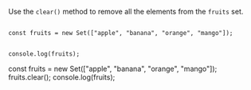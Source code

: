 Use the `clear()` method
to remove all the elements
from the `fruits` set.

<codeblock type="exercise" language="javascript" testMode="fixedInput">
<code>
const fruits = new Set(["apple", "banana", "orange", "mango"]);

console.log(fruits);
</code>

<solution>
const fruits = new Set(["apple", "banana", "orange", "mango"]);
fruits.clear();
console.log(fruits);
</solution>
</codeblock>